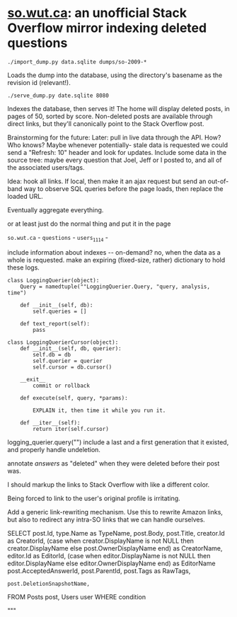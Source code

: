 # [so.wut.ca](http://so.wut.ca/): an unofficial Stack Overflow mirror indexing deleted questions

    ./import_dump.py data.sqlite dumps/so-2009-*

Loads the dump into the database, using the directory's basename as the revision id (relevant!).

    ./serve_dump.py date.sqlite 8080

Indexes the database, then serves it! The home will display deleted
posts, in pages of 50, sorted by score. Non-deleted posts are available through
direct links, but they'll canonically point to the Stack Overflow post.



Brainstorming for the future:
Later: pull in live data through the API. How? Who knows? Maybe whenever potentially-
stale data is requested we could send a "Refresh: 10" header and look for updates.
Include some data in the source tree: maybe every question that Joel, Jeff or I posted to, and all of the associated users/tags.


Idea: hook all links. If local, then make it an ajax request but send an out-of-band way to observe SQL queries before the page loads, then replace the loaded URL.

Eventually aggregate everything.

or at least just do the normal thing and put it in the page


`so.wut.ca` - `questions` - `users`<sub>`1114`</sub> - 

include information about indexes -- on-demand? no, when the data as a whole is requested.
make an expiring (fixed-size, rather) dictionary to hold these logs.

    class LoggingQuerier(object):
        Query = namedtuple(""LoggingQuerier.Query, "query, analysis, time")
        
        def __init__(self, db):
            self.queries = []
        
        def text_report(self):
            pass
    
    class LoggingQuerierCursor(object):
        def __init__(self, db, querier):
            self.db = db
            self.querier = querier
            self.cursor = db.cursor()
        
        __exit__
            commit or rollback
        
        def execute(self, query, *params):
            
            EXPLAIN it, then time it while you run it.
        
        def __iter__(self):
            return iter(self.cursor)

logging_querier.query("")
include a last and a first generation that it existed, and properly handle undeletion.

annotate *answers* as "deleted" when they were deleted before their post was.

I should markup the links to Stack Overflow with like a different color.

Being forced to link to the user's original profile is irritating.




Add a generic link-rewriting mechanism. Use this to rewrite Amazon links, but also to redirect any intra-SO links that we can handle ourselves.






    
SELECT
    post.Id,
    type.Name as TypeName,
    post.Body,
    post.Title,
    creator.Id as CreatorId,
    (case when creator.DisplayName is not NULL then creator.DisplayName else post.OwnerDisplayName end) as CreatorName,
    editor.Id as EditorId,
    (case when editor.DisplayName is not NULL then editor.DisplayName else editor.OwnerDisplayName end) as EditorName
    post.AcceptedAnswerId,
    post.ParentId,
    post.Tags as RawTags,
    
    post.DeletionSnapshotName,
    
FROM Posts post, Users user
WHERE condition

"""
    


